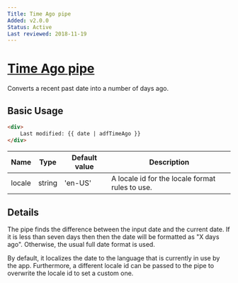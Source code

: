 ```yaml
---
Title: Time Ago pipe
Added: v2.0.0
Status: Active
Last reviewed: 2018-11-19
---
```


# [Time Ago pipe](lib/core/src/lib/pipes/time-ago.pipe.ts "Defined in time-ago.pipe.ts")

Converts a recent past date into a number of days ago.

## Basic Usage

<!-- {% raw %} -->

```HTML
<div>
    Last modified: {{ date | adfTimeAgo }}
</div>
```

<!-- {% endraw %} -->

| Name | Type | Default value | Description |
| ---- | ---- | ------------- | ----------- |
| locale | string | 'en-US' | A locale id for the locale format rules to use. |

## Details

The pipe finds the difference between the input date and the current date. If it
is less than seven days then then the date will be formatted as "X days ago".
Otherwise, the usual full date format is used.

By default, it localizes the date to the language that is currently in use by the app. Furthermore, a different locale id can be passed to the pipe to overwrite the locale id to set a custom one.
